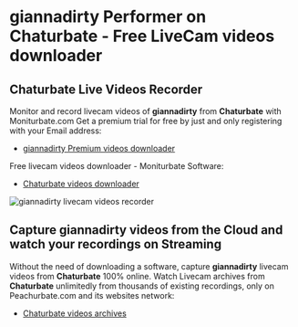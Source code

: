 # giannadirty Performer on Chaturbate - Free LiveCam videos downloader

## Chaturbate Live Videos Recorder

Monitor and record livecam videos of **giannadirty** from **Chaturbate** with Moniturbate.com
Get a premium trial for free by just and only registering with your Email address:
* [giannadirty Premium videos downloader](https://moniturbate.com/request-demo-licence-key.html)

Free livecam videos downloader - Moniturbate Software:
* [Chaturbate videos downloader](https://moniturbate.com/moniturbate-download-software.html)

![giannadirty livecam videos recorder](https://peachurnet.com/templates/moniturbate-software.png)


## Capture giannadirty videos from the Cloud and watch your recordings on Streaming

Without the need of downloading a software, capture **giannadirty** livecam videos from **Chaturbate** 100% online.
Watch Livecam archives from **Chaturbate** unlimitedly from thousands of existing recordings, only on Peachurbate.com and its websites network:
* [Chaturbate videos archives](https://peachurnet.com/)